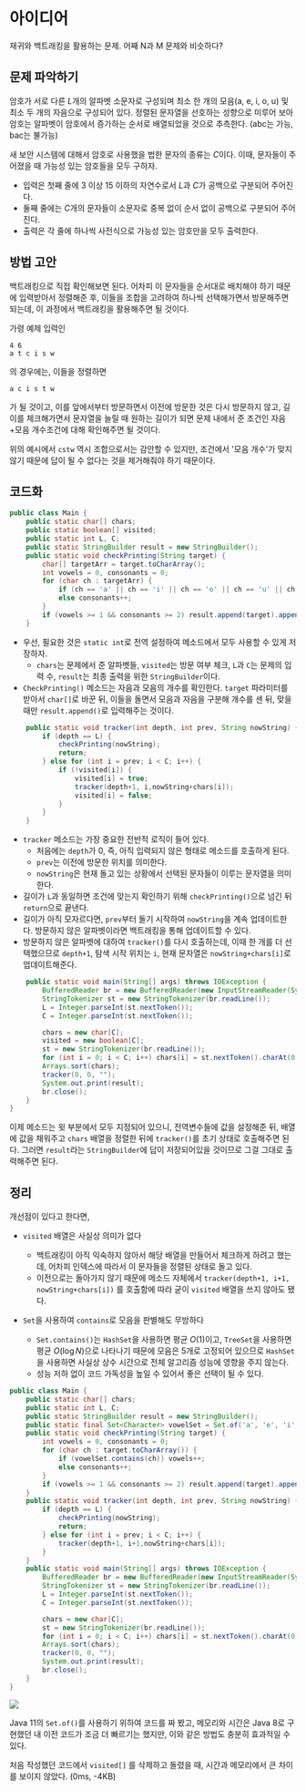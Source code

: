 # 아이디어
재귀와 백트래킹을 활용하는 문제. 어째 N과 M 문제와 비슷하다?

## 문제 파악하기
암호가 서로 다른 $L$개의 알파벳 소문자로 구성되며 최소 한 개의 모음(a, e, i, o, u) 및 최소 두 개의 자음으로 구성되어 있다. 정렬된 문자열을 선호하는 성향으로 미루어 보아 암호는 알파벳이 암호에서 증가하는 순서로 배열되었을 것으로 추측한다. (abc는 가능, bac는 불가능)

새 보안 시스템에 대해서 암호로 사용했을 법한 문자의 종류는 $C$이다. 이때, 문자들이 주어졌을 때 가능성 있는 암호들을 모두 구하자.

- 입력은 첫째 줄에 3 이상 15 이하의 자연수로서 $L$과 $C$가 공백으로 구분되어 주어진다.
- 둘째 줄에는 $C$개의 문자들이 소문자로 중복 없이 순서 없이 공백으로 구분되어 주어진다.
- 출력은 각 줄에 하나씩 사전식으로 가능성 있는 암호만을 모두 출력한다.

## 방법 고안
백트래킹으로 직접 확인해보면 된다. 어차피 이 문자들을 순서대로 배치해야 하기 때문에 입력받아서 정렬해준 후, 이들을 조합을 고려하여 하나씩 선택해가면서 방문해주면 되는데, 이 과정에서 백트래킹을 활용해주면 될 것이다.

가령 예제 입력인
```
4 6
a t c i s w
```
의 경우에는, 이들을 정렬하면
```
a c i s t w
```
가 될 것이고, 이를 앞에서부터 방문하면서 이전에 방문한 것은 다시 방문하지 않고, 길이를 체크해가면서 문자열을 늘릴 때 원하는 길이가 되면 문제 내에서 준 조건인 자음+모음 개수조건에 대해 확인해주면 될 것이다.

위의 예시에서 `cstw` 역시 조합으로서는 감안할 수 있지만, 조건에서 '모음 개수'가 맞지 않기 때문에 답이 될 수 없다는 것을 제거해줘야 하기 때문이다.


## 코드화
```java
public class Main {
    public static char[] chars;
    public static boolean[] visited;
    public static int L, C;
    public static StringBuilder result = new StringBuilder();
    public static void checkPrinting(String target) {
        char[] targetArr = target.toCharArray();
        int vowels = 0, consonants = 0;
        for (char ch : targetArr) {
            if (ch == 'a' || ch == 'i' || ch == 'o' || ch == 'u' || ch == 'e') vowels++;
            else consonants++;
        }
        if (vowels >= 1 && consonants >= 2) result.append(target).append("\n");
    }
```

- 우선, 필요한 것은 `static int`로 전역 설정하여 메소드에서 모두 사용할 수 있게 저장하자.
	- `chars`는 문제에서 준 알파벳들, `visited`는 방문 여부 체크, `L`과 `C`는 문제의 입력 수, `result`는 최종 출력을 위한 `StringBuilder`이다.
- `CheckPrinting()` 메소드는 자음과 모음의 개수를 확인한다. `target` 파라미터를 받아서 `char[]`로 바꾼 뒤, 이들을 돌면서 모음과 자음을 구분해 개수를 센 뒤, 맞을 때만 `result.append()`로 입력해주는 것이다.

```java
    public static void tracker(int depth, int prev, String nowString) {
        if (depth == L) {
            checkPrinting(nowString);
            return;
        } else for (int i = prev; i < C; i++) {
            if (!visited[i]) {
                visited[i] = true;
                tracker(depth+1, i,nowString+chars[i]);
                visited[i] = false;
            }
        }
    }
```

- `tracker` 메소드는 가장 중요한 전반적 로직이 들어 있다.
	- 처음에는 `depth`가 0, 즉, 아직 입력되지 않은 형태로 메소드를 호출하게 된다.
   	- `prev`는 이전에 방문한 위치를 의미한다.
   	- `nowString`은 현재 돌고 있는 상황에서 선택된 문자들이 이루는 문자열을 의미한다.
- 길이가 `L`과 동일하면 조건에 맞는지 확인하기 위해 `checkPrinting()`으로 넘긴 뒤 `return`으로 끝낸다.
- 길이가 아직 모자르다면, `prev`부터 돌기 시작하여 `nowString`을 계속 업데이트한다. 방문하지 않은 알파벳이라면 백트래킹을 통해 업데이트할 수 있다.
- 방문하지 않은 알파벳에 대하여 `tracker()`를 다시 호출하는데, 이때 한 개를 더 선택했으므로 `depth+1`, 탐색 시작 위치는 `i`, 현재 문자열은 `nowString+chars[i]`로 업데이트해준다.

```java
    public static void main(String[] args) throws IOException {
        BufferedReader br = new BufferedReader(new InputStreamReader(System.in));
        StringTokenizer st = new StringTokenizer(br.readLine());
        L = Integer.parseInt(st.nextToken());
        C = Integer.parseInt(st.nextToken());

        chars = new char[C];
        visited = new boolean[C];
        st = new StringTokenizer(br.readLine());
        for (int i = 0; i < C; i++) chars[i] = st.nextToken().charAt(0);
        Arrays.sort(chars);
        tracker(0, 0, "");
        System.out.print(result);
        br.close();
    }
}
```

이제 메소드는 윗 부분에서 모두 지정되어 있으니, 전역변수들에 값을 설정해준 뒤, 배열에 값을 채워주고 `chars` 배열을 정렬한 뒤에 `tracker()`를 초기 상태로 호출해주면 된다. 그러면 `result`라는 `StringBuilder`에 답이 저장되어있을 것이므로 그걸 그대로 출력해주면 된다.
    

## 정리
개선점이 있다고 한다면,
- `visited` 배열은 사실상 의미가 없다
	- 백트래킹이 아직 익숙하지 않아서 해당 배열을 만들어서 체크하게 하려고 했는데, 어차피 인덱스에 따라서 이 문자들을 정렬된 상태로 돌고 있다.
   	- 이전으로는 돌아가지 않기 때문에 메소드 자체에서 `tracker(depth+1, i+1, nowString+chars[i])` 를 호출함에 따라 굳이 `visited` 배열을 쓰지 않아도 됐다.

- `Set`을 사용하여 `contains`로 모음을 판별해도 무방하다
	- `Set.contains()`는 `HashSet`을 사용하면 평균 $O(1)$이고, `TreeSet`을 사용하면 평균 $O(\log N)$으로 나타나기 때문에 모음은 5개로 고정되어 있으므로 `HashSet`을 사용하면 사실상 상수 시간으로 전체 알고리즘 성능에 영향을 주지 않는다.
   	- 성능 저하 없이 코드 가독성을 높일 수 있어서 좋은 선택이 될 수 있다.
    
```java
public class Main {
    public static char[] chars;
    public static int L, C;
    public static StringBuilder result = new StringBuilder();
    public static final Set<Character> vowelSet = Set.of('a', 'e', 'i', 'o', 'u');
    public static void checkPrinting(String target) {
        int vowels = 0, consonants = 0;
        for (char ch : target.toCharArray()) {
            if (vowelSet.contains(ch)) vowels++;
            else consonants++;
        }
        if (vowels >= 1 && consonants >= 2) result.append(target).append("\n");
    }
    public static void tracker(int depth, int prev, String nowString) {
        if (depth == L) {
            checkPrinting(nowString);
            return;
        } else for (int i = prev; i < C; i++) {
            tracker(depth+1, i+1,nowString+chars[i]);
        }
    }
    public static void main(String[] args) throws IOException {
        BufferedReader br = new BufferedReader(new InputStreamReader(System.in));
        StringTokenizer st = new StringTokenizer(br.readLine());
        L = Integer.parseInt(st.nextToken());
        C = Integer.parseInt(st.nextToken());

        chars = new char[C];
        st = new StringTokenizer(br.readLine());
        for (int i = 0; i < C; i++) chars[i] = st.nextToken().charAt(0);
        Arrays.sort(chars);
        tracker(0, 0, "");
        System.out.print(result);
        br.close();
    }
}
```


![](https://velog.velcdn.com/images/aoi-aoba/post/3dc1924c-e772-42bf-ad7b-f76b22b90268/image.png)

Java 11의 `Set.of()`를 사용하기 위하여 코드를 짜 봤고, 메모리와 시간은 Java 8로 구현했던 내 이전 코드가 조금 더 빠르기는 했지만, 이와 같은 방법도 충분히 효과적일 수 있다.

처음 작성했던 코드에서 `visited[]` 를 삭제하고 돌렸을 때, 시간과 메모리에서 큰 차이를 보이지 않았다. (0ms, -4KB)
